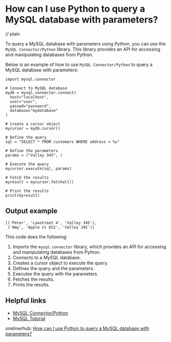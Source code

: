 # How can I use Python to query a MySQL database with parameters?
// plain

To query a MySQL database with parameters using Python, you can use the `MySQL Connector/Python` library. This library provides an API for accessing and manipulating databases from Python.

Below is an example of how to use `MySQL Connector/Python` to query a MySQL database with parameters:

```
import mysql.connector

# Connect to MySQL database
mydb = mysql.connector.connect(
  host="localhost",
  user="user",
  passwd="password",
  database="mydatabase"
)

# Create a cursor object
mycursor = mydb.cursor()

# Define the query
sql = "SELECT * FROM customers WHERE address = %s"

# Define the parameters
params = ("Valley 345", )

# Execute the query
mycursor.execute(sql, params)

# Fetch the results
myresult = mycursor.fetchall()

# Print the results
print(myresult)
```

## Output example

```
[('Peter', 'Lowstreet 4', 'Valley 345'),
 ('Amy', 'Apple st 652', 'Valley 345')]
```

This code does the following:
1. Imports the `mysql.connector` library, which provides an API for accessing and manipulating databases from Python.
2. Connects to a MySQL database.
3. Creates a cursor object to execute the query.
4. Defines the query and the parameters.
5. Executes the query with the parameters.
6. Fetches the results.
7. Prints the results.

## Helpful links
- [MySQL Connector/Python](https://dev.mysql.com/doc/connector-python/en/)
- [MySQL Tutorial](https://www.w3schools.com/sql/default.asp)

onelinerhub: [How can I use Python to query a MySQL database with parameters?](https://onelinerhub.com/python-mysql/how-can-i-use-python-to-query-a-mysql-database-with-parameters)